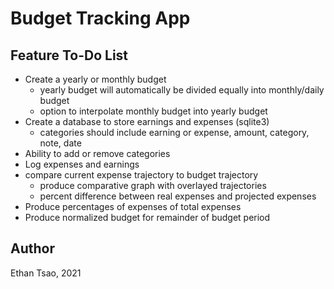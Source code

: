 # Budget Tracking App

## Feature To-Do List
- Create a yearly or monthly budget
    - yearly budget will automatically be divided equally into monthly/daily budget
    - option to interpolate monthly budget into yearly budget
- Create a database to store earnings and expenses (sqlite3)
    - categories should include earning or expense, amount, category, note, date
- Ability to add or remove categories
- Log expenses and earnings
- compare current expense trajectory to budget trajectory
    - produce comparative graph with overlayed trajectories
    - percent difference between real expenses and projected expenses
- Produce percentages of expenses of total expenses
- Produce normalized budget for remainder of budget period

## Author
Ethan Tsao, 2021
